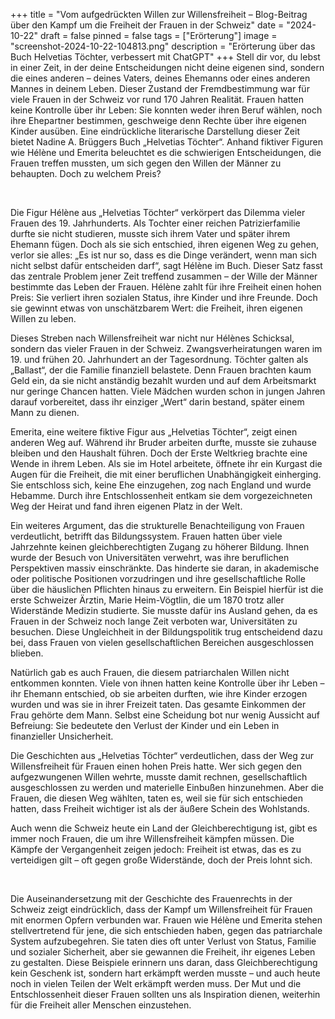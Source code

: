 +++
title = "Vom aufgedrückten Willen zur Willensfreiheit – Blog-Beitrag über den Kampf um die Freiheit der Frauen in der Schweiz"
date = "2024-10-22"
draft = false
pinned = false
tags = ["Erörterung"]
image = "screenshot-2024-10-22-104813.png"
description = "Erörterung über das Buch Helvetias Töchter, verbessert mit ChatGPT"
+++
Stell dir vor, du lebst in einer Zeit, in der deine Entscheidungen nicht deine eigenen sind, sondern die eines anderen – deines Vaters, deines Ehemanns oder eines anderen Mannes in deinem Leben. Dieser Zustand der Fremdbestimmung war für viele Frauen in der Schweiz vor rund 170 Jahren Realität. Frauen hatten keine Kontrolle über ihr Leben: Sie konnten weder ihren Beruf wählen, noch ihre Ehepartner bestimmen, geschweige denn Rechte über ihre eigenen Kinder ausüben. Eine eindrückliche literarische Darstellung dieser Zeit bietet Nadine A. Brüggers Buch „Helvetias Töchter“. Anhand fiktiver Figuren wie Hélène und Emerita beleuchtet es die schwierigen Entscheidungen, die Frauen treffen mussten, um sich gegen den Willen der Männer zu behaupten. Doch zu welchem Preis?

 

Die Figur Hélène aus „Helvetias Töchter“ verkörpert das Dilemma vieler Frauen des 19. Jahrhunderts. Als Tochter einer reichen Patrizierfamilie durfte sie nicht studieren, musste sich ihrem Vater und später ihrem Ehemann fügen. Doch als sie sich entschied, ihren eigenen Weg zu gehen, verlor sie alles: „Es ist nur so, dass es die Dinge verändert, wenn man sich nicht selbst dafür entscheiden darf“, sagt Hélène im Buch. Dieser Satz fasst das zentrale Problem jener Zeit treffend zusammen – der Wille der Männer bestimmte das Leben der Frauen. Hélène zahlt für ihre Freiheit einen hohen Preis: Sie verliert ihren sozialen Status, ihre Kinder und ihre Freunde. Doch sie gewinnt etwas von unschätzbarem Wert: die Freiheit, ihren eigenen Willen zu leben.

Dieses Streben nach Willensfreiheit war nicht nur Hélènes Schicksal, sondern das vieler Frauen in der Schweiz. Zwangsverheiratungen waren im 19. und frühen 20. Jahrhundert an der Tagesordnung. Töchter galten als „Ballast“, der die Familie finanziell belastete. Denn Frauen brachten kaum Geld ein, da sie nicht anständig bezahlt wurden und auf dem Arbeitsmarkt nur geringe Chancen hatten. Viele Mädchen wurden schon in jungen Jahren darauf vorbereitet, dass ihr einziger „Wert“ darin bestand, später einem Mann zu dienen.

Emerita, eine weitere fiktive Figur aus „Helvetias Töchter“, zeigt einen anderen Weg auf. Während ihr Bruder arbeiten durfte, musste sie zuhause bleiben und den Haushalt führen. Doch der Erste Weltkrieg brachte eine Wende in ihrem Leben. Als sie im Hotel arbeitete, öffnete ihr ein Kurgast die Augen für die Freiheit, die mit einer beruflichen Unabhängigkeit einherging. Sie entschloss sich, keine Ehe einzugehen, zog nach England und wurde Hebamme. Durch ihre Entschlossenheit entkam sie dem vorgezeichneten Weg der Heirat und fand ihren eigenen Platz in der Welt.

Ein weiteres Argument, das die strukturelle Benachteiligung von Frauen verdeutlicht, betrifft das Bildungssystem. Frauen hatten über viele Jahrzehnte keinen gleichberechtigten Zugang zu höherer Bildung. Ihnen wurde der Besuch von Universitäten verwehrt, was ihre beruflichen Perspektiven massiv einschränkte. Das hinderte sie daran, in akademische oder politische Positionen vorzudringen und ihre gesellschaftliche Rolle über die häuslichen Pflichten hinaus zu erweitern. Ein Beispiel hierfür ist die erste Schweizer Ärztin, Marie Heim-Vögtlin, die um 1870 trotz aller Widerstände Medizin studierte. Sie musste dafür ins Ausland gehen, da es Frauen in der Schweiz noch lange Zeit verboten war, Universitäten zu besuchen. Diese Ungleichheit in der Bildungspolitik trug entscheidend dazu bei, dass Frauen von vielen gesellschaftlichen Bereichen ausgeschlossen blieben.

Natürlich gab es auch Frauen, die diesem patriarchalen Willen nicht entkommen konnten. Viele von ihnen hatten keine Kontrolle über ihr Leben – ihr Ehemann entschied, ob sie arbeiten durften, wie ihre Kinder erzogen wurden und was sie in ihrer Freizeit taten. Das gesamte Einkommen der Frau gehörte dem Mann. Selbst eine Scheidung bot nur wenig Aussicht auf Befreiung: Sie bedeutete den Verlust der Kinder und ein Leben in finanzieller Unsicherheit.

Die Geschichten aus „Helvetias Töchter“ verdeutlichen, dass der Weg zur Willensfreiheit für Frauen einen hohen Preis hatte. Wer sich gegen den aufgezwungenen Willen wehrte, musste damit rechnen, gesellschaftlich ausgeschlossen zu werden und materielle Einbußen hinzunehmen. Aber die Frauen, die diesen Weg wählten, taten es, weil sie für sich entschieden hatten, dass Freiheit wichtiger ist als der äußere Schein des Wohlstands.

Auch wenn die Schweiz heute ein Land der Gleichberechtigung ist, gibt es immer noch Frauen, die um ihre Willensfreiheit kämpfen müssen. Die Kämpfe der Vergangenheit zeigen jedoch: Freiheit ist etwas, das es zu verteidigen gilt – oft gegen große Widerstände, doch der Preis lohnt sich.

 

Die Auseinandersetzung mit der Geschichte des Frauenrechts in der Schweiz zeigt eindrücklich, dass der Kampf um Willensfreiheit für Frauen mit enormen Opfern verbunden war. Frauen wie Hélène und Emerita stehen stellvertretend für jene, die sich entschieden haben, gegen das patriarchale System aufzubegehren. Sie taten dies oft unter Verlust von Status, Familie und sozialer Sicherheit, aber sie gewannen die Freiheit, ihr eigenes Leben zu gestalten. Diese Beispiele erinnern uns daran, dass Gleichberechtigung kein Geschenk ist, sondern hart erkämpft werden musste – und auch heute noch in vielen Teilen der Welt erkämpft werden muss. Der Mut und die Entschlossenheit dieser Frauen sollten uns als Inspiration dienen, weiterhin für die Freiheit aller Menschen einzustehen.